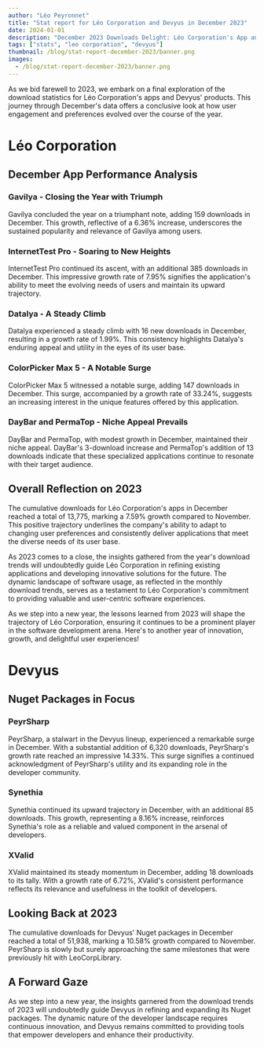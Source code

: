 ```yaml
---
author: "Léo Peyronnet"
title: "Stat report for Léo Corporation and Devyus in December 2023"
date: 2024-01-01
description: "December 2023 Downloads Delight: Léo Corporation's App and Devyus products Evolution"
tags: ["stats", "leo corporation", "devyus"]
thumbnail: /blog/stat-report-december-2023/banner.png
images:
  - /blog/stat-report-december-2023/banner.png
---
```


As we bid farewell to 2023, we embark on a final exploration of the download statistics for Léo Corporation's apps and Devyus' products. This journey through December's data offers a conclusive look at how user engagement and preferences evolved over the course of the year.

# Léo Corporation

## December App Performance Analysis

### Gavilya - Closing the Year with Triumph

Gavilya concluded the year on a triumphant note, adding 159 downloads in December. This growth, reflective of a 6.36% increase, underscores the sustained popularity and relevance of Gavilya among users.

### InternetTest Pro - Soaring to New Heights

InternetTest Pro continued its ascent, with an additional 385 downloads in December. This impressive growth rate of 7.95% signifies the application's ability to meet the evolving needs of users and maintain its upward trajectory.

### Datalya - A Steady Climb

Datalya experienced a steady climb with 16 new downloads in December, resulting in a growth rate of 1.99%. This consistency highlights Datalya's enduring appeal and utility in the eyes of its user base.

### ColorPicker Max 5 - A Notable Surge

ColorPicker Max 5 witnessed a notable surge, adding 147 downloads in December. This surge, accompanied by a growth rate of 33.24%, suggests an increasing interest in the unique features offered by this application.

### DayBar and PermaTop - Niche Appeal Prevails

DayBar and PermaTop, with modest growth in December, maintained their niche appeal. DayBar's 3-download increase and PermaTop's addition of 13 downloads indicate that these specialized applications continue to resonate with their target audience.

## Overall Reflection on 2023

The cumulative downloads for Léo Corporation's apps in December reached a total of 13,775, marking a 7.59% growth compared to November. This positive trajectory underlines the company's ability to adapt to changing user preferences and consistently deliver applications that meet the diverse needs of its user base.

As 2023 comes to a close, the insights gathered from the year's download trends will undoubtedly guide Léo Corporation in refining existing applications and developing innovative solutions for the future. The dynamic landscape of software usage, as reflected in the monthly download trends, serves as a testament to Léo Corporation's commitment to providing valuable and user-centric software experiences.

As we step into a new year, the lessons learned from 2023 will shape the trajectory of Léo Corporation, ensuring it continues to be a prominent player in the software development arena. Here's to another year of innovation, growth, and delightful user experiences!

# Devyus

## Nuget Packages in Focus

### **PeyrSharp**

PeyrSharp, a stalwart in the Devyus lineup, experienced a remarkable surge in December. With a substantial addition of 6,320 downloads, PeyrSharp's growth rate reached an impressive 14.33%. This surge signifies a continued acknowledgment of PeyrSharp's utility and its expanding role in the developer community.

### **Synethia**

Synethia continued its upward trajectory in December, with an additional 85 downloads. This growth, representing a 8.16% increase, reinforces Synethia's role as a reliable and valued component in the arsenal of developers.

### **XValid**

XValid maintained its steady momentum in December, adding 18 downloads to its tally. With a growth rate of 6.72%, XValid's consistent performance reflects its relevance and usefulness in the toolkit of developers.

## Looking Back at 2023

The cumulative downloads for Devyus' Nuget packages in December reached a total of 51,938, marking a 10.58% growth compared to November. PeyrSharp is slowly but surely approaching the same milestones that were previously hit with LeoCorpLibrary.

## A Forward Gaze

As we step into a new year, the insights garnered from the download trends of 2023 will undoubtedly guide Devyus in refining and expanding its Nuget packages. The dynamic nature of the developer landscape requires continuous innovation, and Devyus remains committed to providing tools that empower developers and enhance their productivity.
